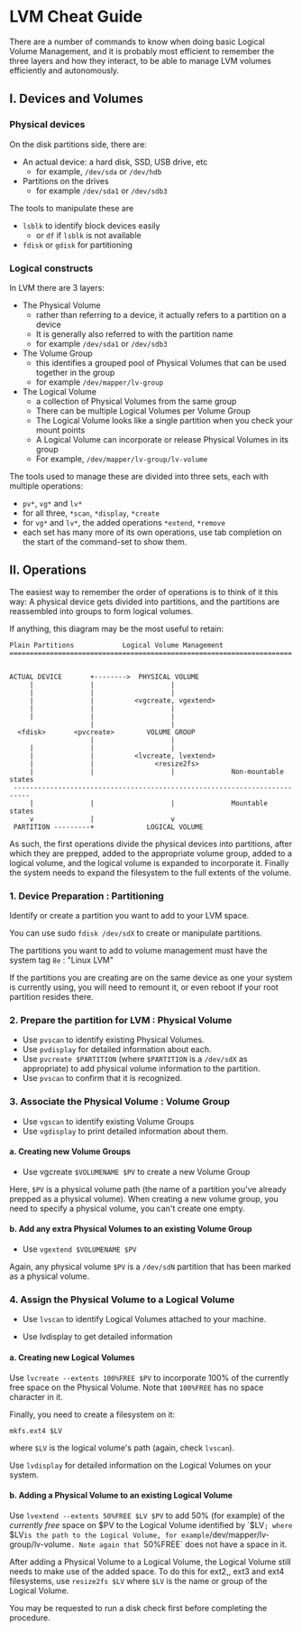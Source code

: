 <!-- 
.. title: LVM Quick Reference
.. slug: lvm-quick-reference
.. date: 2017-04-10 21:50:33 UTC+01:00
.. tags: 
.. category: 
.. link: 
.. description: 
.. type: text
-->

# LVM Cheat Guide

There are a number of commands to know when doing basic Logical Volume Management, and it is probably most efficient to remember the three layers and how they interact, to be able to manage LVM volumes efficiently and autonomously.

## I. Devices and Volumes

### Physical devices

On the disk partitions side, there are:

* An actual device: a hard disk, SSD, USB drive, etc
	* for example, `/dev/sda` or `/dev/hdb`
* Partitions on the drives
	* for example `/dev/sda1` or `/dev/sdb3`

The tools to manipulate these are

* `lsblk` to identify block devices easily
	* or `df` if `lsblk` is not available
* `fdisk` or `gdisk` for partitioning

### Logical constructs

In LVM there are 3 layers:

* The Physical Volume
	* rather than referring to a device, it actually refers to a partition on a device
	* It is generally also referred to with the partition name
	* for example `/dev/sda1` or `/dev/sdb3`
* The Volume Group
	* this identifies a grouped pool of Physical Volumes that can be used together in the group
	* for example `/dev/mapper/lv-group`
* The Logical Volume
	* a collection of Physical Volumes from the same group
	* There can be multiple Logical Volumes per Volume Group
	* The Logical Volume looks like a single partition when you check your mount points
	* A Logical Volume can incorporate or release Physical Volumes in its group
	* For example, `/dev/mapper/lv-group/lv-volume`

The tools used to manage these are divided into three sets, each with multiple operations:

* `pv*`, `vg*` and `lv*`
* for all three, `*scan`, `*display`, `*create`
* for `vg*` and `lv*`, the added operations `*extend`, `*remove`
* each set has many more of its own operations, use tab completion on the start of the command-set to show them.

## II. Operations

The easiest way to remember the order of operations is to think of it this way: A physical device gets divided into partitions, and the partitions are reassembled into groups to form logical volumes.

If anything, this diagram may be the most useful to retain:


	Plain Partitions            Logical Volume Management
	======================================================================


	ACTUAL DEVICE       +-------->  PHYSICAL VOLUME 
	     |              |                   |
	     |              |                   |
	     |              |          <vgcreate, vgextend>
	     |              |                   |
	     |              |                   |
	                    |                   |
	  <fdisk>       <pvcreate>        VOLUME GROUP 
	                    |                   |
	     |              |                   |
	     |              |          <lvcreate, lvextend>
	     |              |               <resize2fs>
	     |              |                   |              Non-mountable states
	 --------------------------------------------------------------------------
	     |              |                   |              Mountable states
	     v              |                   v
	 PARTITION ---------+             LOGICAL VOLUME


As such, the first operations divide the physical devices into partitions, after which they are prepped, added to the appropriate volume group, added to a logical volume, and the logical volume is expanded to incorporate it. Finally the system needs to expand the filesystem to the full extents of the volume.

### 1. Device Preparation : Partitioning

Identify or create a partition you want to add to your LVM space.

You can use sudo `fdisk /dev/sdX` to create or manipulate partitions.

The partitions you want to add to volume management must have the system tag `8e` : "Linux LVM"

If the partitions you are creating are on the same device as one your system is currently using, you will need to remount it, or even reboot if your root partition resides there.

### 2. Prepare the partition for LVM : Physical Volume

* Use `pvscan` to identify existing Physical Volumes.
* Use `pvdisplay` for detailed information about each.
* Use `pvcreate $PARTITION` (where `$PARTITION` is a `/dev/sdX` as appropriate) to add physical volume information to the partition.
* Use `pvscan` to confirm that it is recognized.

### 3. Associate the Physical Volume : Volume Group

* Use `vgscan` to identify existing Volume Groups
* Use `vgdisplay` to print detailed information about them.

#### a. Creating new Volume Groups

* Use vgcreate `$VOLUMENAME $PV` to create a new Volume Group

Here, `$PV` is a physical volume path (the name of a partition you've already prepped as a physical volume). When creating a new volume group, you need to specify a physical volume, you can't create one empty.

#### b. Add any extra Physical Volumes to an existing Volume Group

* Use `vgextend $VOLUMENAME $PV`

Again, any physical volume `$PV` is a `/dev/sdN` partition that has been marked as a physical volume.

### 4. Assign the Physical Volume to a Logical Volume

* Use `lvscan` to identify Logical Volumes attached to your machine.

* Use lvdisplay to get detailed information

#### a. Creating new Logical Volumes

Use `lvcreate --extents 100%FREE $PV` to incorporate 100% of the currently free space on the Physical Volume. Note that `100%FREE` has no space character in it.

Finally, you need to create a filesystem on it:

	mkfs.ext4 $LV

where `$LV` is the logical volume's path (again, check `lvscan`).

Use `lvdisplay` for detailed information on the Logical Volumes on your system.

#### b. Adding a Physical Volume to an existing Logical Volume

Use `lvextend --extents 50%FREE $LV $PV` to add 50% (for example) of the *currently free* space on $PV to the Logical Volume identified by `$LV`; where `$LV` is the path to the Logical Volume, for example `/dev/mapper/lv-group/lv-volume`. Note again that `50%FREE` does not have a space in it.

After adding a Physical Volume to a Logical Volume, the Logical Volume still needs to make use of the added space. To do this for ext2,, ext3 and ext4 filesystems, use `resize2fs $LV` where `$LV` is the name or group of the Logical Volume.

You may be requested to run a disk check first before completing the procedure.
